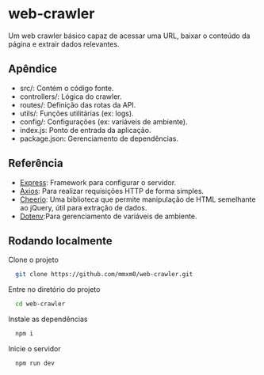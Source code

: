 
# web-crawler

Um web crawler básico capaz de acessar uma URL, baixar o conteúdo da página e extrair dados relevantes.



## Apêndice

- src/: Contém o código fonte.
- controllers/: Lógica do crawler.
- routes/: Definição das rotas da API.
- utils/: Funções utilitárias (ex: logs).
- config/: Configurações (ex: variáveis de ambiente).
- index.js: Ponto de entrada da aplicação.
- package.json: Gerenciamento de dependências.



## Referência

 - [Express](https://expressjs.com/): Framework para configurar o servidor.
 - [Axios](https://axios-http.com/docs/intro): Para realizar requisições HTTP de forma simples.
 - [Cheerio](https://cheerio.js.org/):  Uma biblioteca que permite manipulação de HTML semelhante ao jQuery, útil para extração de dados.
 - [Dotenv](https://www.npmjs.com/package/dotenv):Para gerenciamento de variáveis de ambiente.

## Rodando localmente

Clone o projeto

```bash
  git clone https://github.com/mmxm0/web-crawler.git
```

Entre no diretório do projeto

```bash
  cd web-crawler
```

Instale as dependências

```bash
  npm i
```

Inicie o servidor

```bash
  npm run dev
```

